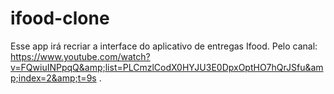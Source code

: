 # ifood-clone
Esse app irá recriar a interface do aplicativo de entregas Ifood. Pelo canal: https://www.youtube.com/watch?v=FQwiuINPpqQ&amp;list=PLCmzlCodX0HYJU3E0DpxOptHO7hQrJSfu&amp;index=2&amp;t=9s .
